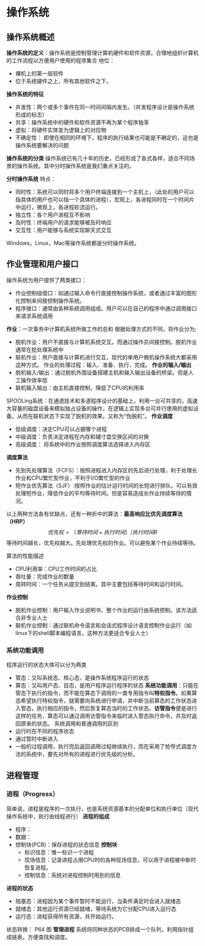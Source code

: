 # 操作系统
## 操作系统概述
 
  **操作系统的定义**：操作系统是控制管理计算机硬件和软件资源，合理地组织计算机的工作流程以方便用户使用的程序集合
地位：
* 裸机上的第一层软件
* 位于系统硬件之上，所有其他软件之下。
  
**操作系统的特征**
* 并发性：两个或多个事件在同一时间间隔内发生。（并发程序设计是操作系统形成的标志）
* 共享：操作系统中的硬件和软件资源不再为某个程序独享
* 虚拟：将硬件实体变为逻辑上的对应物
* 不确定性： 即使在相同的环境下，程序的执行结果也可能是不确定的，这也是操作系统要解决的问题
  
**操作系统的分类**
操作系统已有几十年的历史，已经形成了各式各样，适合不同场景的操作系统。其中分时操作系统是我们重点关注的。

**分时操作系统**
  特点：
  * 同时性：系统可以同时将多个用户终端连接到一个主机上，（此处的用户可以指具体的用户也可以指一个具体的进程），宏观上，各进程同时在一个时间片中运行，微观上，各进程轮流运行。
  * 独立性：各个用户进程互不影响
  * 及时性：终端用户的请求能够被及时响应
  * 交互性：用户能够与系统实现聊天式交互
    
Windows，Linux，Mac等操作系统都是分时操作系统。
## 作业管理和用户接口
操作系统为用户提供了两类接口：
* 作业控制级借口：如通过输入命令行直接控制操作系统，或者通过丰富的图形化控制来间接控制操作系统。
* 程序接口：通常由各种系统调用组成。用户可以在自己的程序中通过调用接口来请求系统调用

**作业**：一次事务中计算机系统所做工作的总和
根据处理方式的不同，将作业分为;
* 脱机作业：用户不直接与计算机系统交互，而通过操作员间接控制。脱机作业通常在批处理系统中
* 联机作业：用户直接与计算机进行交互，现代的单用户微机操作系统大都采用这种方式。
作业的处理过程：输入、准备、执行、完成。
**作业的输入/输出**
* 脱机输入/输出：通过脱机外围设备搭建主机和输入输出设备的桥梁。但是人工操作效率低
* 联机输入输出：由主机直接控制，降低了CPU的利用率

SPOOLing系统：在通道技术和多道程序设计的基础上，利用一台可共享的，高速大容量的磁盘设备来模拟独占设备的操作，在逻辑上实现多台可并行使用的虚拟设备。从而在联机状态下实现了脱机的效果。又称为“伪脱机”。
**作业调度**
* 低级调度：决定CPU可以占据哪个进程
* 中级调度：负责决定进程在内存和辅寸盘交换区间的对换
* 高级调度： 将系统中的作业按照调度算法选择进入内存区

**调度算法**
* 先到先处理算法（FCFS）：按照进程进入内存区的先后进行处理，利于处理长作业和CPU繁忙型作业，不利于I/O繁忙型的作业
* 短作业优先算法（SJF）:按照作业的估计运行时间的长短进行排队，可以有效处理短作业，降低作业的平均等待时间。但是容易造成长作业持续等待的情况。

以上两种方法各有优缺点，还有一种折中的算法：**最高响应比优先调度算法（HRP）**
$$
优先权  = （等待时间 + 执行时间）/ 执行时间
R
$$
等待时间越长，优先权越大。先处理优先权的作业。可以避免某个作业持续等待。

算法的性能描述
* CPU利用率：CPU工作时间的占比
* 吞吐量：完成作业的数量
* 周转时间：一个任务从提交到结束。其中主要包括等待时间和运行时间。

**作业控制**
* 脱机作业控制：用户输入作业说明书，整个作业的运行由系统控制。该方法适合非专业人士
* 联机作业控制：通过联机命令语言和会话式程序设计语言控制作业运行（如linux下的shell脚本编程语言，这种方法更适合专业人士）

### 系统功能调用
程序运行的状态大体可以分为两类
* 管态：又叫系统态、核心态，是操作系统程序运行的状态
* 算态：又叫用户态、目态，是用户程序运行程序的状态
**系统功能调用**：只能在管态下执行的指令，而不能在算态下调用的一类专用指令叫**特权指令**。如果算态希望执行特权指令，就需要向系统进行申请，并中断当前算态的工作状态进入管态，执行相应的指令，然后恢复算态当时的工作状态。**访管指令**便是进行这样的任务，算态可以通过调用访管指令来临时进入管态执行命令，并及时返回原来的状态。
系统调用和普通调用的区别
* 运行时在不同的程序状态
* 通过暂时中断进入
* 一般的过程调用，执行完后返回调用过程继续执行，而在采用了抢夺式调度方法的系统中，要先对所有的进程进行优先级的分析。
## 进程管理
### 进程（Progress）
简单说，进程是程序的一次执行，也是系统资源基本的分配单位和执行单位（现代操作系统中，执行由线程进行）
**进程的组成**
* 程序：
* 数据：
* 控制块(PCB)：保存进程的状态信息
**控制块**
  * 标识信息：惟一标识一个进程
  * 现场信息：记录进程占用CPU时的各种现场信息，可以用于进程被中断时恢复进程。
  * 控制信息：系统对进程控制时用到的信息

**进程的状态**
* 阻塞态：进程因为某个事件暂时不能运行，当条件满足时会进入就绪态
* 就绪态：其他运行资源已经就绪，等待系统为它分配CPU进入运行态
* 运行态：进程获得所有资源，并开始运行。

状态转换：
P64 图
  **管理进程**
  系统将同种状态的PCB排成一个队列，利用指针组成链表，方便查找和调度。
  
  

